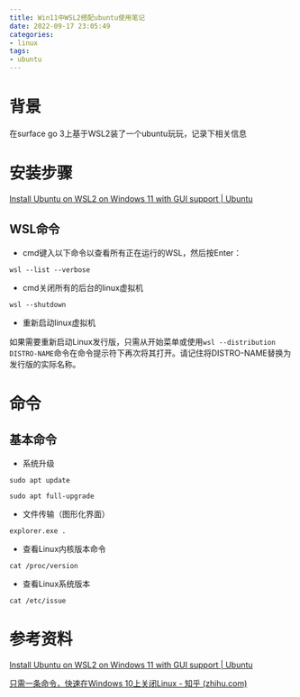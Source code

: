 ```yaml
---
title: Win11中WSL2搭配ubuntu使用笔记
date: 2022-09-17 23:05:49
categories: 
- linux
tags: 
- ubuntu
---
```


# 背景

在surface go 3上基于WSL2装了一个ubuntu玩玩，记录下相关信息

# 安装步骤

[Install Ubuntu on WSL2 on Windows 11 with GUI support | Ubuntu](https://ubuntu.com/tutorials/install-ubuntu-on-wsl2-on-windows-11-with-gui-support#1-overview)

## WSL命令

- cmd键入以下命令以查看所有正在运行的WSL，然后按Enter：

`wsl --list --verbose`

- cmd关闭所有的后台的linux虚拟机

`wsl --shutdown`

* 重新启动linux虚拟机

如果需要重新启动Linux发行版，只需从开始菜单或使用`wsl --distribution DISTRO-NAME`命令在命令提示符下再次将其打开。请记住将DISTRO-NAME替换为发行版的实际名称。

# 命令

## 基本命令

* 系统升级

`sudo apt update`

`sudo apt full-upgrade`

* 文件传输（图形化界面）

`explorer.exe .`

* 查看Linux内核版本命令

`cat /proc/version`

* 查看Linux系统版本

`cat /etc/issue`

# 参考资料

[Install Ubuntu on WSL2 on Windows 11 with GUI support | Ubuntu](https://ubuntu.com/tutorials/install-ubuntu-on-wsl2-on-windows-11-with-gui-support#1-overview)

[只需一条命令，快速在Windows 10上关闭Linux - 知乎 (zhihu.com)](https://zhuanlan.zhihu.com/p/351880793)
